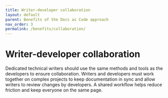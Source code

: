 ```yaml
---
title: Writer-developer collaboration
layout: default
parent: Benefits of the Docs as Code approach
nav_order: 3
permalink: /benefits/collaboration/
---
```


# Writer-developer collaboration

Dedicated technical writers should use the same methods and tools as the developers to ensure collaboration. Writers and developers must work together on complex projects to keep documentation in sync and allow writers to review changes by developers. A shared workflow helps reduce friction and keep everyone on the same page.
